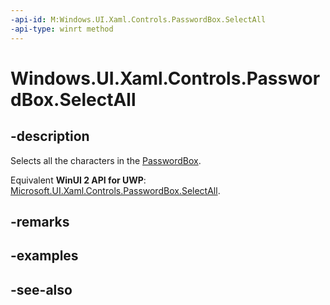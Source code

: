 ```yaml
---
-api-id: M:Windows.UI.Xaml.Controls.PasswordBox.SelectAll
-api-type: winrt method
---
```


<!-- Method syntax
public void SelectAll()
-->

# Windows.UI.Xaml.Controls.PasswordBox.SelectAll

## -description
Selects all the characters in the [PasswordBox](passwordbox.md).

Equivalent **WinUI 2 API for UWP**: [Microsoft.UI.Xaml.Controls.PasswordBox.SelectAll](/windows/winui/api/microsoft.ui.xaml.controls.passwordbox.selectall).

## -remarks

## -examples

## -see-also

